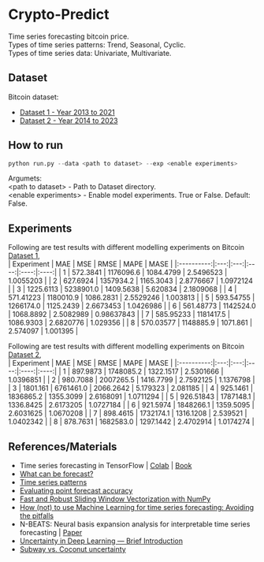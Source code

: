 # Crypto-Predict

Time series forecasting bitcoin price.<br/>
Types of time series patterns: Trend, Seasonal, Cyclic.<br/>
Types of time series data: Univariate, Multivariate.

## Dataset
Bitcoin dataset:<br/>
* [Dataset 1 - Year 2013 to 2021](https://github.com/Logeswaran123/Crypto-Predict/blob/main/dataset/BTC_USD_2013-10-01_2021-05-18-CoinDesk.csv)
* [Dataset 2 - Year 2014 to 2023](https://github.com/Logeswaran123/Crypto-Predict/blob/main/dataset/BTC-USD.csv)

## How to run
```python
python run.py --data <path to dataset> --exp <enable experiments>
```
Argumets:<br/>
<path to dataset\> - Path to Dataset directory.<br/>
<enable experiments\> - Enable model experiments. True or False. Default: False.

## Experiments
Following are test results with different modelling experiments on Bitcoin [Dataset 1](https://github.com/Logeswaran123/Crypto-Predict/blob/main/dataset/BTC_USD_2013-10-01_2021-05-18-CoinDesk.csv), <br/>
| Experiment | MAE | MSE | RMSE | MAPE | MASE |
|:----------:|:---:|:---:|:----:|:----:|:----:|
| 1 | 572.3841 | 1176096.6 | 1084.4799 | 2.5496523 | 1.0055203 |
| 2 | 627.6924 | 1357934.2 | 1165.3043 | 2.8776667 | 1.0972124 |
| 3 | 1225.6113 | 5238901.0 | 1409.5638 | 5.620834 | 2.1809068 |
| 4 | 571.41223 | 1180010.9 | 1086.2831 | 2.5529246 | 1.003813 |
| 5 | 593.54755 | 1266174.0 | 1125.2439 | 2.6673453 | 1.0426986 |
| 6 | 561.48773 | 1142524.0 | 1068.8892 | 2.5082989 | 0.98637843 |
| 7 | 585.95233 | 1181417.5 | 1086.9303 | 2.6820776 | 1.029356 |
| 8 | 570.03577 | 1148885.9 | 1071.861 | 2.574097 | 1.001395 |

Following are test results with different modelling experiments on Bitcoin [Dataset 2](https://github.com/Logeswaran123/Crypto-Predict/blob/main/dataset/BTC-USD.csv), <br/>
| Experiment | MAE | MSE | RMSE | MAPE | MASE |
|:----------:|:---:|:---:|:----:|:----:|:----:|
| 1 | 897.9873 | 1748085.2 | 1322.1517 | 2.5301666 | 1.0396851 |
| 2 | 980.7088 | 2007265.5 | 1416.7799 | 2.7592125 | 1.1376798 |
| 3 | 1801.161 | 6761461.0 | 2066.2642 | 5.179323 | 2.081185 |
| 4 | 925.1461 | 1836865.2 | 1355.3099 | 2.6168091 | 1.0711294 |
| 5 | 926.51843 | 1787148.1 | 1336.8425 | 2.6173205 | 1.0727184 |
| 6 | 921.5974 | 1848266.1 | 1359.5095 | 2.6031625 | 1.0670208 |
| 7 | 898.4615 | 1732174.1 | 1316.1208 | 2.539521 | 1.0402342 |
| 8 | 878.7631 | 1682583.0 | 1297.1442 | 2.4702914 | 1.0174274 |

## References/Materials
* Time series forecasting in TensorFlow | [Colab](https://colab.research.google.com/github/mrdbourke/tensorflow-deep-learning/blob/main/10_time_series_forecasting_in_tensorflow.ipynb#scrollTo=vlVtweEv7nAx) | [Book](https://dev.mrdbourke.com/tensorflow-deep-learning/10_time_series_forecasting_in_tensorflow/)
* [What can be forecast?](https://otexts.com/fpp3/what-can-be-forecast.html#what-can-be-forecast)
* [Time series patterns](https://otexts.com/fpp3/tspatterns.html)
* [Evaluating point forecast accuracy](https://otexts.com/fpp3/accuracy.html)
* [Fast and Robust Sliding Window Vectorization with NumPy](https://towardsdatascience.com/fast-and-robust-sliding-window-vectorization-with-numpy-3ad950ed62f5)
* [How (not) to use Machine Learning for time series forecasting: Avoiding the pitfalls](https://towardsdatascience.com/how-not-to-use-machine-learning-for-time-series-forecasting-avoiding-the-pitfalls-19f9d7adf424)
* N-BEATS: Neural basis expansion analysis for interpretable time series forecasting | [Paper](https://arxiv.org/pdf/1905.10437.pdf)
* [Uncertainty in Deep Learning — Brief Introduction](https://towardsdatascience.com/uncertainty-in-deep-learning-brief-introduction-1f9a5de3ae04)
* [Subway vs. Coconut uncertainty](https://www.noahbrier.com/archives/2016/01/subway-uncertainty-vs-coconut-uncertainty/)
